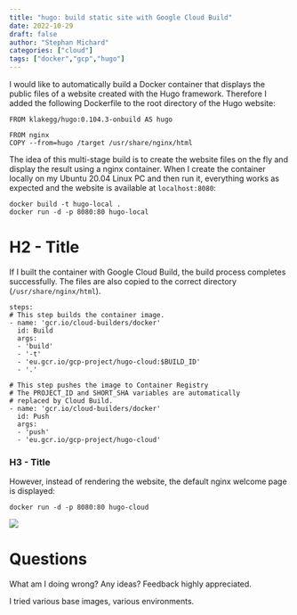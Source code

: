 ```yaml
---
title: "hugo: build static site with Google Cloud Build"
date: 2022-10-29
draft: false
author: "Stephan Michard"
categories: ["cloud"]
tags: ["docker","gcp","hugo"]
---
```



I would like to automatically build a Docker container that displays the public files of a website created with the Hugo framework. Therefore I added the following Dockerfile to the root directory of the Hugo website:
```
FROM klakegg/hugo:0.104.3-onbuild AS hugo

FROM nginx
COPY --from=hugo /target /usr/share/nginx/html
```
The idea of this multi-stage build is to create the website files on the fly and display the result using a nginx container. When I create the container locally on my Ubuntu 20.04 Linux PC and then run it, everything works as expected and the website is available at `localhost:8080`:
```
docker build -t hugo-local .
docker run -d -p 8080:80 hugo-local
```
# H2 - Title
If I built the container with Google Cloud Build, the build process completes successfully. The files are also copied to the correct directory (`/usr/share/nginx/html`).

```
steps:
# This step builds the container image.
- name: 'gcr.io/cloud-builders/docker'
  id: Build
  args:
  - 'build'
  - '-t'
  - 'eu.gcr.io/gcp-project/hugo-cloud:$BUILD_ID'
  - '.'

# This step pushes the image to Container Registry
# The PROJECT_ID and SHORT_SHA variables are automatically
# replaced by Cloud Build.
- name: 'gcr.io/cloud-builders/docker'
  id: Push
  args:
  - 'push'
  - 'eu.gcr.io/gcp-project/hugo-cloud'
```
### H3 - Title
However, instead of rendering the website, the default nginx welcome page is displayed:
```
docker run -d -p 8080:80 hugo-cloud
```
![](/images/posts/nginx.png)

# Questions
What am I doing wrong? Any ideas? Feedback highly appreciated.

I tried various base images, various environments.